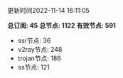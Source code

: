 更新时间2022-11-14 16:11:05

**总订阅: 45**
**总节点: 1122**
**有效节点: 591**
- ssr节点: 36
- v2ray节点: 248
- trojan节点: 186
- ss节点: 121
